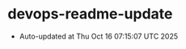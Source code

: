 # devops-readme-update
<!--START_SECTION:activity-->
- Auto-updated at Thu Oct 16 07:15:07 UTC 2025
<!--END_SECTION:activity-->

